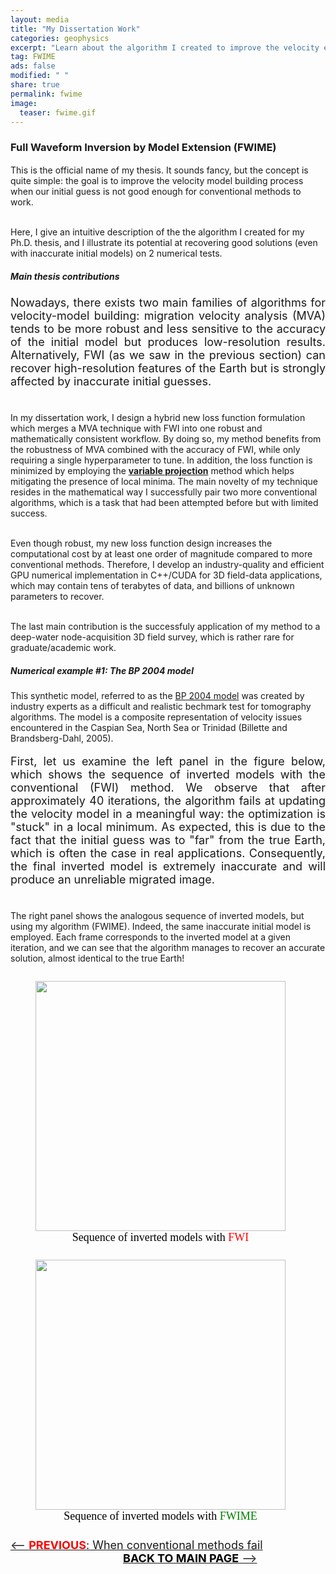 ```yaml
---
layout: media
title: "My Dissertation Work"
categories: geophysics
excerpt: "Learn about the algorithm I created to improve the velocity estimation process in seismic imaging"
tag: FWIME
ads: false
modified: " "
share: true
permalink: fwime
image:
  teaser: fwime.gif
---
```


<style>
.left, .right {
  display: inline-block;
}
</style>


<h3>Full Waveform Inversion by Model Extension (FWIME)</h3>
<p style="text-align:justify; font-size: 18px">

This is the official name of my thesis. It sounds fancy, but the concept is quite simple: the goal is to improve the velocity model building process when our initial guess is not good enough for conventional methods to work.<br/><br/>

Here, I give an intuitive description of the the algorithm I created for my Ph.D. thesis, and I illustrate its potential at recovering good solutions (even with inaccurate initial models) on 2 numerical tests.
</p>

<h5>Main thesis contributions</h5>

<p style="text-align:justify; font-size: 18px">
Nowadays, there exists two main families of algorithms for velocity-model building: migration velocity analysis (MVA) tends to be more robust and less sensitive to the accuracy of the initial model but produces low-resolution results. Alternatively, FWI (as we saw in the previous section) can recover high-resolution features of the Earth but is strongly affected by inaccurate initial guesses.<br/><br/>

In my dissertation work, I design a hybrid new loss function formulation which merges a MVA technique with FWI into one robust and mathematically consistent workflow. By doing so, my method benefits from the robustness of MVA combined with the accuracy of FWI, while only requiring a single hyperparameter to tune. In addition, the loss function is minimized by employing the <a href="https://iopscience.iop.org/article/10.1088/0266-5611/19/2/201/meta" target="_blank"><b>variable projection</b></a> method which helps mitigating the presence of local minima. The main novelty of my technique resides in the mathematical way I successfully pair two more conventional algorithms, which is a task that had been attempted before but with limited success.<br/><br/>

Even though robust, my new loss function design increases the computational cost by at least one order of magnitude compared to more conventional methods. Therefore, I develop an industry-quality and efficient GPU numerical implementation in C++/CUDA for 3D field-data applications, which may contain tens of terabytes of data, and billions of unknown parameters to recover.<br/><br/>

The last main contribution is the successfuly application of my method to a deep-water node-acquisition 3D field survey, which is rather rare for graduate/academic work. <br/>

<h5>Numerical example #1: The BP 2004 model</h5>
<p style="text-align:justify; font-size: 18px">

This synthetic model, referred to as the <a href="/papers/bp_2004_eage.pdf" target="_blank">BP 2004 model</a> was created by industry experts as a difficult and realistic bechmark test for tomography algorithms. The model is a composite representation of velocity issues encountered in the Caspian Sea, North Sea or Trinidad (Billette and Brandsberg-Dahl, 2005).<br/>
</p>
<p style="text-align:justify; font-size: 18px">
First, let us examine the left panel in the figure below, which shows the sequence of inverted models with the conventional (FWI) method. We observe that after approximately 40 iterations, the algorithm fails at updating the velocity model in a meaningful way: the optimization is "stuck" in a local minimum. As expected, this is due to the fact that the initial guess was to "far" from the true Earth, which is often the case in real applications. Consequently, the final inverted model is extremely inaccurate and will produce an unreliable migrated image. <br/><br/>

The right panel shows the analogous sequence of inverted models, but using my algorithm (FWIME). Indeed, the same inaccurate initial model is employed. Each frame corresponds to the inverted model at a given iteration, and we can see that the algorithm manages to recover an accurate solution, almost identical to the true Earth!
<p>

<figure class="left">
  <img class="top" src="/images/bp_fwi_new.gif" width="400"/>
  <figcaption style="height: 1.0em; text-align:center; font-size: 18px; font-family: Calibri; color: black; margin-left: 0px">Sequence of inverted models with <span style="color: red;">FWI</span></figcaption>
</figure>

<figure class="right">
  <img class="average" src="/images/bp_fwime_new.gif" width="400"/>
  <figcaption style="height: 1.0em; text-align:center; font-size: 18px; font-family: Calibri; color: black; margin-left: 0px">Sequence of inverted models with <span style="color: green;">FWIME</span></figcaption>
</figure>

<p>
<span style="text-align:right; font-size: 18px"><a href="/bottleneck"><-- <b><span style="color: red">PREVIOUS</span></b>: When conventional methods fail</a></span>
<span style="text-align:right; margin-left: 180px; font-size: 18px"><a href="/geophysics"><b><span style="color: black">BACK TO MAIN PAGE</span></b> --> </a></span>
</p>
